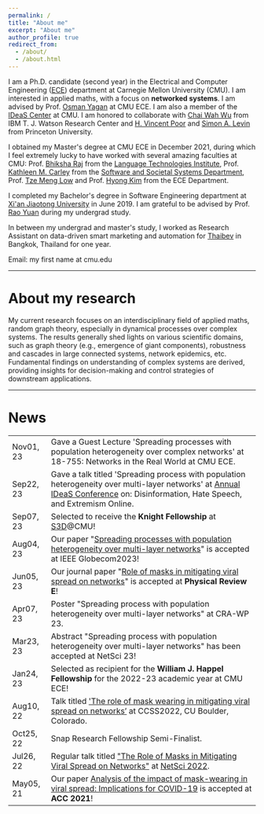```yaml
---
permalink: /
title: "About me"
excerpt: "About me"
author_profile: true
redirect_from: 
  - /about/
  - /about.html
---
```

<style>
td, th {
   border: none!important;
}
</style>

I am a Ph.D. candidate (second year) in the 
Electrical and Computer Engineering ([ECE](https://www.ece.cmu.edu/)) department at Carnegie Mellon University (CMU).
I am interested in applied maths, with a focus on **networked systems**.
I am advised by Prof. [Osman Yagan](http://users.ece.cmu.edu/~oyagan/) at CMU ECE. 
I am also a member of the [IDeaS Center](https://www.cmu.edu/ideas-social-cybersecurity/) at CMU.
I am honored to collaborate with [Chai Wah Wu](https://researcher.watson.ibm.com/researcher/view.php?person=us-cwwu) from IBM T. J. Watson Research Center and [H. Vincent Poor](https://ece.princeton.edu/people/h-vincent-poor) and 
[Simon A. Levin](https://slevin.princeton.edu/) from Princeton University. 

I obtained my Master's degree at CMU ECE in December 2021, 
during which I feel extremely lucky to have worked with several amazing faculties at CMU: 
Prof. [Bhiksha Raj](http://mlsp.cs.cmu.edu/people/bhiksha/) from the [Language Technologies Institute](https://lti.cs.cmu.edu/),
Prof. [Kathleen M. Carley](http://www.casos.cs.cmu.edu/bios/carley/carley.html) from the [Software and Societal Systems Department](https://s3d.cmu.edu/), Prof. [Tze Meng Low](https://www.ece.cmu.edu/directory/bios/low-tze-meng.html) and Prof. [Hyong Kim](https://www.ece.cmu.edu/directory/bios/kim-hyong.html) from the ECE Department.

I completed my Bachelor's degree in Software Engineering department at [Xi'an Jiaotong University](http://en.xjtu.edu.cn/) in June 2019.
I am grateful to be advised by Prof. [Rao Yuan](https://ieeexplore.ieee.org/author/37086952691) during my undergrad study.

In between my undergrad and master's study, I worked as Research Assistant on data-driven smart marketing and automation for [Thaibev](https://www.thaibev.com/th08/home.aspx) in Bangkok, Thailand for one year.  

Email: my first name at cmu.edu

---

# About my research
My current research focuses on an interdisciplinary field of applied maths, random graph theory, especially in dynamical processes over complex systems.
The results generally shed lights on various scientific domains, such as graph theory (e.g., emergence of giant components), 
robustness and cascades in large connected systems, network epidemics, etc.
Fundamental findings on understanding of complex systems are derived, providing insights for decision-making and control strategies of downstream applications.    



---
# News

|           |                                                                                                                                                                                                                                                                 |
|-----------|-----------------------------------------------------------------------------------------------------------------------------------------------------------------------------------------------------------------------------------------------------------------|
| Nov01, 23 | Gave a Guest Lecture 'Spreading processes with population heterogeneity over complex networks' at 18-755: Networks in the Real World at CMU ECE.                                                                                                                |
| Sep22, 23 | Gave a talk titled 'Spreading process with population heterogeneity over multi-layer networks' at [Annual IDeaS Conference](https://www.cmu.edu/ideas-social-cybersecurity/events/conference-index.html) on: Disinformation, Hate Speech, and Extremism Online. |
| Sep07, 23 | Selected to receive the **Knight Fellowship** at [S3D](https://s3d.cmu.edu/)@CMU!                                                                                                                                                                               |
| Aug04, 23 | Our paper "[Spreading processes with population heterogeneity over multi-layer networks](https://arxiv.org/abs/2211.07479)" is accepted at IEEE Globecom2023!                                                                                                   |
| Jun05, 23 | Our journal paper "[Role of masks in mitigating viral spread on networks](https://journals.aps.org/pre/abstract/10.1103/PhysRevE.108.014306)" is accepted at **Physical Review E**!                                                                             |
| Apr07, 23 | Poster "Spreading process with population heterogeneity over multi-layer networks" at CRA-WP 23.                                                                                                                                                                |
| Mar23, 23 | Abstract "Spreading process with population heterogeneity over multi-layer networks" has been accepted at NetSci 23!                                                                                                                                            |
| Jan24, 23 | Selected as recipient for the **William J. Happel Fellowship** for the 2022-23 academic year at CMU ECE!                                                                                                                                                        |
| Aug10, 22 | Talk titled  ['The role of mask wearing in mitigating viral spread on networks’](https://www.colorado.edu/amath/sites/default/files/attached-files/schedule_v8.pdf) at CCSS2022, CU Boulder, Colorado.                                                          |
| Oct25, 22 | Snap Research Fellowship Semi-Finalist.                                                                                                                                                                                                                         |
| Jul26, 22 | Regular talk titled ["The Role of Masks in Mitigating Viral Spread on Networks"](https://arxiv.org/abs/2110.04398) at [NetSci 2022](https://easychair.org/smart-program/NetSci2022/index.html).                                                                 |
| May05, 21 | Our paper [Analysis of the impact of mask-wearing in viral spread: Implications for COVID-19](https://ieeexplore.ieee.org/abstract/document/9482733) is accepted at **ACC 2021**!                                                                               |              



